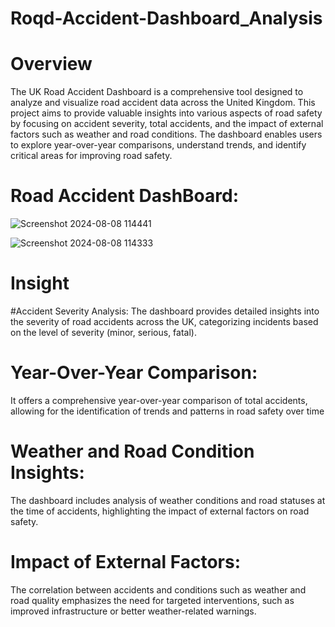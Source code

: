 # Roqd-Accident-Dashboard_Analysis
# Overview 
The UK Road Accident Dashboard is a comprehensive tool designed to analyze and visualize road accident data across the United Kingdom. This project aims to provide valuable insights into various aspects of road safety by focusing on accident severity, total accidents, and the impact of external factors such as weather and road conditions. The dashboard enables users to explore year-over-year comparisons, understand trends, and identify critical areas for improving road safety.

# Road Accident DashBoard:
![Screenshot 2024-08-08 114441](https://github.com/user-attachments/assets/93ce0709-99fb-414d-9ea4-709d195b3294)

![Screenshot 2024-08-08 114333](https://github.com/user-attachments/assets/83c5f7a1-7803-4196-af1f-90301e2c9c31)

# Insight
#Accident Severity Analysis: 
The dashboard provides detailed insights into the severity of road accidents across the UK, categorizing incidents based on the level of severity (minor, serious, fatal).

# Year-Over-Year Comparison: 
It offers a comprehensive year-over-year comparison of total accidents, allowing for the identification of trends and patterns in road safety over time

# Weather and Road Condition Insights:
The dashboard includes analysis of weather conditions and road statuses at the time of accidents, highlighting the impact of external factors on road safety.

# Impact of External Factors: 
The correlation between accidents and conditions such as weather and road quality emphasizes the need for targeted interventions, such as improved infrastructure or better weather-related warnings.
